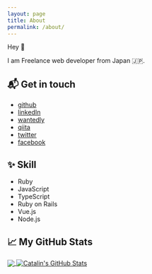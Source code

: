 ```yaml
---
layout: page
title: About
permalink: /about/
---
```

Hey 👋

I am Freelance web developer from Japan 🇯🇵.

## 📬 Get in touch

- [github](https://github.com/residenti)
- [linkedIn](https://www.linkedin.com/in/rintaro-nakamura/)
- [wantedly](https://www.wantedly.com/users/14837256)
- [qiita](https://qiita.com/residenti)
- [twitter](https://twitter.com/v_residenti)
- [facebook](https://www.facebook.com/profile.php?id=100008694337379)

## ✨ Skill

- Ruby
- JavaScript
- TypeScript
- Ruby on Rails
- Vue.js
- Node.js

## &#x1f4c8; My GitHub Stats

<a href="https://github.com/residenti/residenti">
  <img align="center" src="https://github-readme-stats.vercel.app/api/top-langs/?username=residenti&hide=java,html&title_color=ffffff&text_color=c9cacc&icon_color=2bbc8a&bg_color=1d1f21" />
</a>

<a href="https://github.com/residenti/residenti">
  <img align="center" src="https://github-readme-stats.vercel.app/api?username=residenti&show_icons=true&line_height=27&count_private=true&title_color=ffffff&text_color=c9cacc&icon_color=2bbc8a&bg_color=1d1f21" alt="Catalin's GitHub Stats" />
</a>
